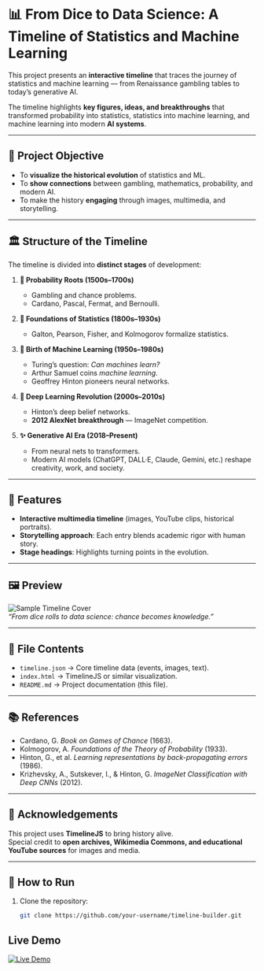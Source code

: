 # 📊 From Dice to Data Science: A Timeline of Statistics and Machine Learning

This project presents an **interactive timeline** that traces the journey of statistics and machine learning — from Renaissance gambling tables to today’s generative AI.  

The timeline highlights **key figures, ideas, and breakthroughs** that transformed probability into statistics, statistics into machine learning, and machine learning into modern **AI systems**.

---

## 🎯 Project Objective
- To **visualize the historical evolution** of statistics and ML.
- To **show connections** between gambling, mathematics, probability, and modern AI.
- To make the history **engaging** through images, multimedia, and storytelling.

---

## 🏛️ Structure of the Timeline
The timeline is divided into **distinct stages** of development:

1. **🎲 Probability Roots (1500s–1700s)**  
   - Gambling and chance problems.  
   - Cardano, Pascal, Fermat, and Bernoulli.  

2. **📐 Foundations of Statistics (1800s–1930s)**  
   - Galton, Pearson, Fisher, and Kolmogorov formalize statistics.  

3. **🤖 Birth of Machine Learning (1950s–1980s)**  
   - Turing’s question: *Can machines learn?*  
   - Arthur Samuel coins *machine learning*.  
   - Geoffrey Hinton pioneers neural networks.  

4. **🧠 Deep Learning Revolution (2000s–2010s)**  
   - Hinton’s deep belief networks.  
   - **2012 AlexNet breakthrough** — ImageNet competition.  

5. **✨ Generative AI Era (2018–Present)**  
   - From neural nets to transformers.  
   - Modern AI models (ChatGPT, DALL·E, Claude, Gemini, etc.) reshape creativity, work, and society.  

---

## 📌 Features
- **Interactive multimedia timeline** (images, YouTube clips, historical portraits).  
- **Storytelling approach**: Each entry blends academic rigor with human story.  
- **Stage headings**: Highlights turning points in the evolution.  

---

## 🖼️ Preview
![Sample Timeline Cover](https://i.pinimg.com/1200x/b3/d0/e8/b3d0e82c898e550e1b6ac946fa1674ee.jpg)  
*“From dice rolls to data science: chance becomes knowledge.”*

---

## 📂 File Contents
- `timeline.json` → Core timeline data (events, images, text).  
- `index.html` → TimelineJS or similar visualization.  
- `README.md` → Project documentation (this file).  

---

## 📚 References
- Cardano, G. *Book on Games of Chance* (1663).  
- Kolmogorov, A. *Foundations of the Theory of Probability* (1933).  
- Hinton, G., et al. *Learning representations by back-propagating errors* (1986).  
- Krizhevsky, A., Sutskever, I., & Hinton, G. *ImageNet Classification with Deep CNNs* (2012).  

---

## 🙌 Acknowledgements
This project uses **TimelineJS** to bring history alive.  
Special credit to **open archives, Wikimedia Commons, and educational YouTube sources** for images and media.  

---

## 🚀 How to Run
1. Clone the repository:
   ```bash
   git clone https://github.com/your-username/timeline-builder.git

## Live Demo
[![Live Demo](https://img.shields.io/badge/Visit-Site-blue?style=for-the-badge)](https://git-onga.github.io/timeline-builder/)
